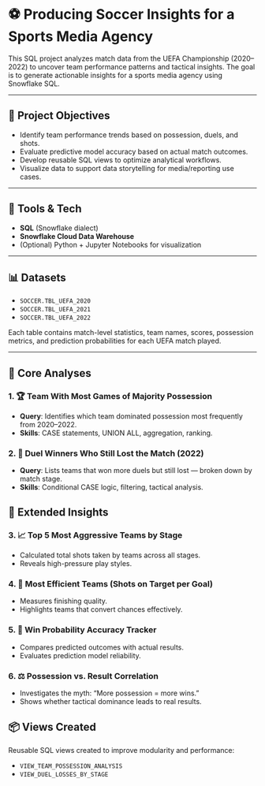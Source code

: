 # ⚽ Producing Soccer Insights for a Sports Media Agency

This SQL project analyzes match data from the UEFA Championship (2020–2022) to uncover team performance patterns and tactical insights. The goal is to generate actionable insights for a sports media agency using Snowflake SQL.

---

## 📌 Project Objectives

- Identify team performance trends based on possession, duels, and shots.
- Evaluate predictive model accuracy based on actual match outcomes.
- Develop reusable SQL views to optimize analytical workflows.
- Visualize data to support data storytelling for media/reporting use cases.

---

## 🧰 Tools & Tech

- **SQL** (Snowflake dialect)
- **Snowflake Cloud Data Warehouse**
- (Optional) Python + Jupyter Notebooks for visualization

---

## 📊 Datasets

- `SOCCER.TBL_UEFA_2020`
- `SOCCER.TBL_UEFA_2021`
- `SOCCER.TBL_UEFA_2022`

Each table contains match-level statistics, team names, scores, possession metrics, and prediction probabilities for each UEFA match played.

---

## 🧠 Core Analyses

### 1. 🏆 Team With Most Games of Majority Possession
- **Query**: Identifies which team dominated possession most frequently from 2020–2022.
- **Skills**: CASE statements, UNION ALL, aggregation, ranking.

### 2. 🥊 Duel Winners Who Still Lost the Match (2022)
- **Query**: Lists teams that won more duels but still lost — broken down by match stage.
- **Skills**: Conditional CASE logic, filtering, tactical analysis.

## 🚀 Extended Insights

### 3. 📈 Top 5 Most Aggressive Teams by Stage
- Calculated total shots taken by teams across all stages.
- Reveals high-pressure play styles.

### 4. 🎯 Most Efficient Teams (Shots on Target per Goal)
- Measures finishing quality.
- Highlights teams that convert chances effectively.

### 5. 🎲 Win Probability Accuracy Tracker
- Compares predicted outcomes with actual results.
- Evaluates prediction model reliability.

### 6. ⚖️ Possession vs. Result Correlation
- Investigates the myth: “More possession = more wins.”
- Shows whether tactical dominance leads to real results.

## 📦 Views Created

Reusable SQL views created to improve modularity and performance:
- `VIEW_TEAM_POSSESSION_ANALYSIS`
- `VIEW_DUEL_LOSSES_BY_STAGE`
